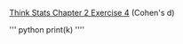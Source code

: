 [Think Stats Chapter 2 Exercise 4](http://greenteapress.com/thinkstats2/html/thinkstats2003.html#toc24) (Cohen's d)

''' python
print(k)
''''

